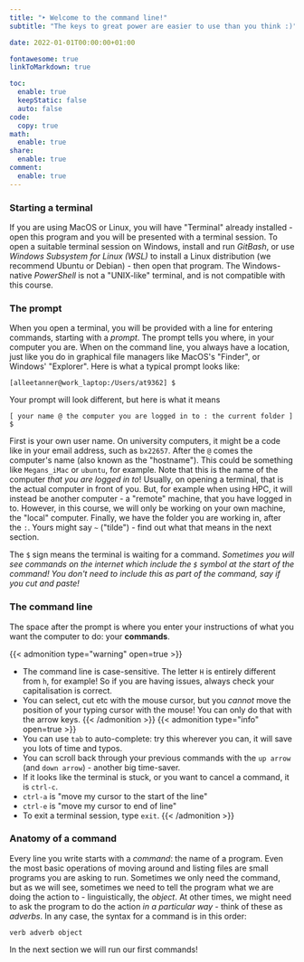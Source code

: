 ```yaml
---
title: "‣ Welcome to the command line!"
subtitle: "The keys to great power are easier to use than you think :)"

date: 2022-01-01T00:00:00+01:00

fontawesome: true
linkToMarkdown: true

toc:
  enable: true
  keepStatic: false
  auto: false
code:
  copy: true
math:
  enable: true
share:
  enable: true
comment:
  enable: true
---
```


### Starting a terminal
If you are using MacOS or Linux, you will have "Terminal" already installed - open this program and you will be presented with a terminal session. To open a suitable terminal session on Windows, install and run *GitBash*, or use *Windows Subsystem for Linux (WSL)* to install a Linux distribution (we recommend Ubuntu or Debian) - then open that program. The Windows-native *PowerShell* is not a "UNIX-like" terminal, and is not compatible with this course.

### The prompt
When you open a terminal, you will be provided with a line for entering commands, starting with a *prompt*. The prompt tells you where, in your computer you are. When on the command line, you always have a location, just like you do in graphical file managers like MacOS's "Finder", or Windows' "Explorer". Here is what a typical prompt looks like:

```
[alleetanner@work_laptop:/Users/at9362] $
```

Your prompt will look different, but here is what it means

```
[ your name @ the computer you are logged in to : the current folder ] $
```

First is your own user name. On university computers, it might be a code like in your email address, such as `bx22657`. After the `@` comes the computer's name (also known as the "hostname"). This could be something like `Megans_iMac` or `ubuntu`, for example. Note that this is the name of the computer *that you are logged in to*! Usually, on opening a terminal, that is the actual computer in front of you. But, for example when using HPC, it will instead be another computer - a "remote" machine, that you have logged in to. However, in this course, we will only be working on your own machine, the "local" computer. Finally, we have the folder you are working in, after the `:`. Yours might say `~` ("tilde") - find out what that means in the next section.

The `$` sign means the terminal is waiting for a command. *Sometimes you will see commands on the internet which include the `$` symbol at the start of the command! You don't need to include this as part of the command, say if you cut and paste!* 

### The command line
The space after the prompt is where you enter your instructions of what you want the computer to do: your **commands**.

{{< admonition type="warning" open=true >}}
- The command line is case-sensitive. The letter `H` is entirely different from `h`, for example! So if you are having issues, always check your capitalisation is correct.
- You can select, cut etc with the mouse cursor, but you *cannot* move the position of your typing cursor with the mouse! You can only do that with the arrow keys.
{{< /admonition >}}
{{< admonition type="info" open=true >}}
- You can use `tab` to auto-complete: try this wherever you can, it will save you lots of time and typos.
- You can scroll back through your previous commands with the `up arrow` (and `down arrow`) - another big time-saver.
- If it looks like the terminal is stuck, or you want to cancel a command, it is `ctrl-c`.
- `ctrl-a` is "move my cursor to the start of the line"
- `ctrl-e` is "move my cursor to end of line"
- To exit a terminal session, type `exit`.
{{< /admonition >}}

### Anatomy of a command
Every line you write starts with a *command*: the name of a program. Even the most basic operations of moving around and listing files are small programs you are asking to run. Sometimes we only need the command, but as we will see, sometimes we need to tell the program what we are doing the action to - linguistically, the *object*. At other times, we might need to ask the program to do the action *in a particular way* - think of these as *adverbs*. In any case, the syntax for a command is in this order:

```
verb adverb object
```

In the next section we will run our first commands!
